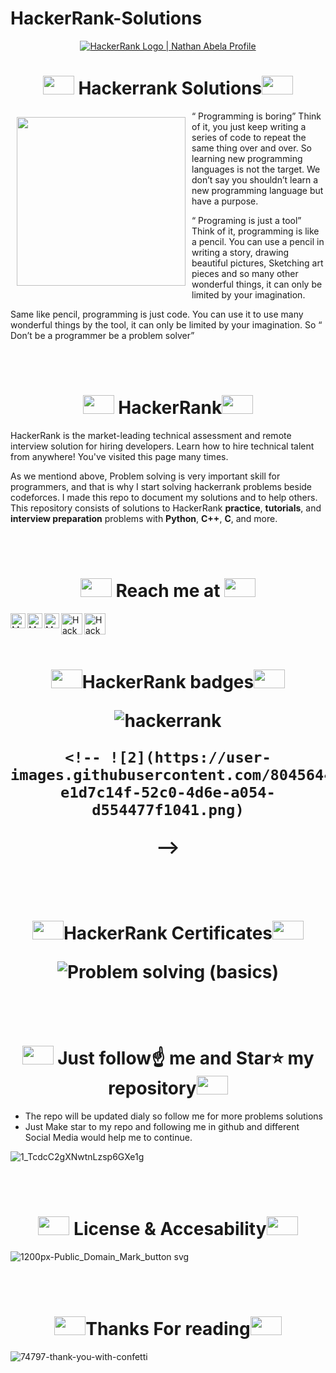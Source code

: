﻿# HackerRank-Solutions
<p align="center">
    <a href="https://www.hackerrank.com/mohamedkhalilal1">
        <img alt="HackerRank Logo | Nathan Abela Profile" src="https://hrcdn.net/fcore/assets/brand/typemark_60x200-7435b42d20.svg" >
    </a>
</p>






<h1 align="center">
  <img src="https://user-images.githubusercontent.com/80456446/140647786-f3cc8d5e-2dc2-4ad0-8200-d36f39061763.gif" width="50" height="30"  /> Hackerrank Solutions<img src="https://user-images.githubusercontent.com/80456446/140647786-f3cc8d5e-2dc2-4ad0-8200-d36f39061763.gif" width="50" height="30"  />
  </h1>

  <img src="https://media0.giphy.com/media/Ztzt8zhmmpVPUiSNMX/200.gif" align="left" width="270" hspace="10" vspace="10">


“ Programming is boring”
Think of it, you just keep writing a series of code to repeat the same thing over and over. So learning new programming languages is not the target. We don’t say you shouldn’t learn a new programming language but have a purpose.

“ Programing is just a tool”
Think of it, programming is like a pencil. You can use a pencil in writing a story, drawing beautiful pictures, Sketching art pieces and so many other wonderful things, it can only be limited by your imagination.

Same like pencil, programming is just code. You can use it to use many wonderful things by the tool, it can only be limited by your imagination. So “ Don’t be a programmer be a problem solver”

<br/></br>



<h1 align="center">
  <img src="https://user-images.githubusercontent.com/80456446/140647786-f3cc8d5e-2dc2-4ad0-8200-d36f39061763.gif" width="50" height="30"  /> HackerRank<img src="https://user-images.githubusercontent.com/80456446/140647786-f3cc8d5e-2dc2-4ad0-8200-d36f39061763.gif" width="50" height="30"  />
  </h1>

HackerRank is the market-leading technical assessment and remote interview solution for hiring developers. Learn how to hire technical talent from anywhere!
You've visited this page many times.

As we mentiond above, Problem solving is very important skill for programmers, and that is why I start solving hackerrank problems beside codeforces. I made this repo to document my solutions and to help others. This repository consists of solutions to HackerRank **practice**, **tutorials**, and **interview preparation** problems with **Python**, **C++**, **C**, and more.



  <br/>  <br/>
<h1 align="center">
  <img src="https://user-images.githubusercontent.com/80456446/140647786-f3cc8d5e-2dc2-4ad0-8200-d36f39061763.gif" width="50" height="30"  /> Reach me at <img src="https://user-images.githubusercontent.com/80456446/140647786-f3cc8d5e-2dc2-4ad0-8200-d36f39061763.gif" width="50" height="30"  />
  </h1>

<a href="https://www.facebook.com/mohamed.almasri.5686/">
  <img align="left" alt="Mohamed-7018 | Fcebook" width="24px" src="https://github.com/Mohamed-7018/Mohamed-7018/blob/main/assets/facebook.svg"/>
</a>
<a href="https://www.linkedin.com/in/mohamed-samir-9b0b2a203">
  <img align="left" alt="Mohamed-7018 | LinkedIn" width="24px" src="https://github.com/Mohamed-7018/Mohamed-7018/blob/main/assets/linkedin.svg"/>
</a>
<a href="mailto:mohamedkhalilalmasri@gmail.com">
  <img align="left" alt="Mohamed-7018 Esawy | Gmail" width="24px" src="https://user-images.githubusercontent.com/80456446/140469108-1a340307-b696-4f83-bd31-27f632bca393.png" />
</a>
<a href="https://www.hackerrank.com/mohamedkhalilal1">
 <img align="left" alt="HackerRank" width="34px" src="https://upload.wikimedia.org/wikipedia/commons/6/65/HackerRank_logo.png"/>
</a>
<a href="https://www.instagram.com/mohamed_samir_7018/">
 <img align="left" alt="HackerRank" width="34px" src="https://user-images.githubusercontent.com/80456446/140470099-0233261b-373f-43f3-80e4-6be8ff9c9438.png"/>
</a>

<br/>
<br/>





<br/>


<h1 align="center">
  <img src="https://user-images.githubusercontent.com/80456446/140647786-f3cc8d5e-2dc2-4ad0-8200-d36f39061763.gif" width="50" height="30"  />HackerRank badges<img src="https://user-images.githubusercontent.com/80456446/140647786-f3cc8d5e-2dc2-4ad0-8200-d36f39061763.gif" width="50" height="30"  />

![hackerrank](https://user-images.githubusercontent.com/80456446/160396155-39de1c83-f07d-409f-9624-db472da4bfd5.png)

    <!-- ![2](https://user-images.githubusercontent.com/80456446/143735282-e1d7c14f-52c0-4d6e-a054-d554477f1041.png)
 -->

  </h1>
  <br/>  <br/>
  
  
  
  <h1 align="center">
  <img src="https://user-images.githubusercontent.com/80456446/140647786-f3cc8d5e-2dc2-4ad0-8200-d36f39061763.gif" width="50" height="30"  />HackerRank Certificates<img src="https://user-images.githubusercontent.com/80456446/140647786-f3cc8d5e-2dc2-4ad0-8200-d36f39061763.gif" width="50" height="30"  />

![Problem solving (basics)](https://user-images.githubusercontent.com/80456446/143724712-208e27d5-f5ba-4baf-9ca4-52c423860fb4.png)


  </h1>
  <br/>  <br/>
  
<h1 align="center">
  <img src="https://user-images.githubusercontent.com/80456446/140647786-f3cc8d5e-2dc2-4ad0-8200-d36f39061763.gif" width="50" height="30"  />  Just follow☝️ me and Star⭐ my repository<img src="https://user-images.githubusercontent.com/80456446/140647786-f3cc8d5e-2dc2-4ad0-8200-d36f39061763.gif" width="50" height="30"  />
  </h1>
  
- The repo will be updated dialy so follow me for more problems solutions 
- Just Make star to my repo and following me in github and different Social Media would help me to continue.

![1_TcdcC2gXNwtnLzsp6GXe1g](https://user-images.githubusercontent.com/80456446/134283879-11c9a3ae-65e4-416e-b3e6-dd8137b991e8.png)


  <br/>  <br/>
<h1 align="center">
  <img src="https://user-images.githubusercontent.com/80456446/140647786-f3cc8d5e-2dc2-4ad0-8200-d36f39061763.gif" width="50" height="30"  /> License & Accesability<img src="https://user-images.githubusercontent.com/80456446/140647786-f3cc8d5e-2dc2-4ad0-8200-d36f39061763.gif" width="50" height="30"  />
  </h1>

![1200px-Public_Domain_Mark_button svg](https://user-images.githubusercontent.com/80456446/134284403-2e2f001c-0a9e-46f1-8ab4-fb6618c126fc.png)


 <br/>  <br/>
<h1 align="center">
  <img src="https://user-images.githubusercontent.com/80456446/140647786-f3cc8d5e-2dc2-4ad0-8200-d36f39061763.gif" width="50" height="30"  />Thanks For reading<img src="https://user-images.githubusercontent.com/80456446/140647786-f3cc8d5e-2dc2-4ad0-8200-d36f39061763.gif" width="50" height="30"  />
  </h1>

![74797-thank-you-with-confetti](https://user-images.githubusercontent.com/80456446/140656223-3b3f6572-6551-49d7-ae96-8b9e1e940791.gif)

